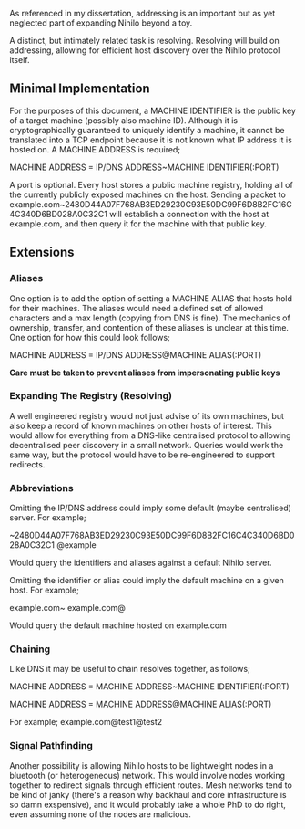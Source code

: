 As referenced in my dissertation, addressing is an important but as yet neglected part of expanding Nihilo beyond a toy.

A distinct, but intimately related task is resolving. Resolving will build on addressing, allowing for efficient host discovery over the Nihilo protocol itself.

## Minimal Implementation

For the purposes of this document, a MACHINE IDENTIFIER is the public key of a target machine (possibly also machine ID). Although it is cryptographically guaranteed to uniquely identify a machine, it cannot be translated into a TCP endpoint because it is not known what IP address it is hosted on. A MACHINE ADDRESS is required;

MACHINE ADDRESS = IP/DNS ADDRESS~MACHINE IDENTIFIER(:PORT)

A port is optional. Every host stores a public machine registry, holding all of the currently publicly exposed machines on the host. Sending a packet to example.com~2480D44A07F768AB3ED29230C93E50DC99F6D8B2FC16C4C340D6BD028A0C32C1 will establish a connection with the host at example.com, and then query it for the machine with that public key.

## Extensions

### Aliases

One option is to add the option of setting a MACHINE ALIAS that hosts hold for their machines. The aliases would need a defined set of allowed characters and a max length (copying from DNS is fine). The mechanics of ownership, transfer, and contention of these aliases is unclear at this time. One option for how this could look follows;

MACHINE ADDRESS = IP/DNS ADDRESS@MACHINE ALIAS(:PORT)

**Care must be taken to prevent aliases from impersonating public keys**

### Expanding The Registry (Resolving)

A well engineered registry would not just advise of its own machines, but also keep a record of known machines on other hosts of interest. This would allow for everything from a DNS-like centralised protocol to allowing decentralised peer discovery in a small network. Queries would work the same way, but the protocol would have to be re-engineered to support redirects.

### Abbreviations

Omitting the IP/DNS address could imply some default (maybe centralised) server. For example;

~2480D44A07F768AB3ED29230C93E50DC99F6D8B2FC16C4C340D6BD028A0C32C1
@example

Would query the identifiers and aliases against a default Nihilo server.

Omitting the identifier or alias could imply the default machine on a given host. For example;

example.com~
example.com@

Would query the default machine hosted on example.com

### Chaining

Like DNS it may be useful to chain resolves together, as follows;

MACHINE ADDRESS = MACHINE ADDRESS~MACHINE IDENTIFIER(:PORT)

MACHINE ADDRESS = MACHINE ADDRESS@MACHINE ALIAS(:PORT)

For example; example.com@test1@test2

### Signal Pathfinding

Another possibility is allowing Nihilo hosts to be lightweight nodes in a bluetooth (or heterogeneous) network. This would involve nodes working together to redirect signals through efficient routes. Mesh networks tend to be kind of janky (there's a reason why backhaul and core infrastructure is so damn exspensive), and it would probably take a whole PhD to do right, even assuming none of the nodes are malicious.
